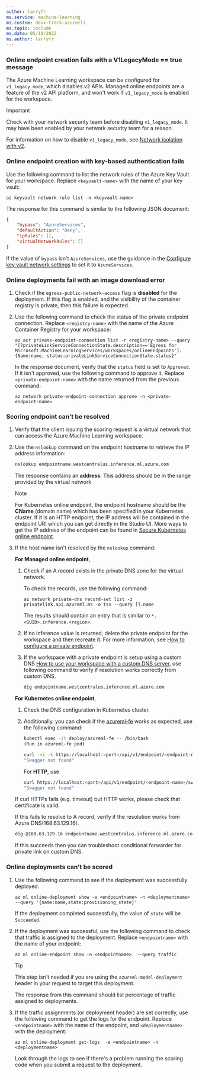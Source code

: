 ```yaml
---
author: larryfr
ms.service: machine-learning
ms.custom: devx-track-azurecli
ms.topic: include
ms.date: 05/10/2022
ms.author: larryfr
---
```


### Online endpoint creation fails with a V1LegacyMode == true message

The Azure Machine Learning workspace can be configured for `v1_legacy_mode`, which disables v2 APIs. Managed online endpoints are a feature of the v2 API platform, and won't work if `v1_legacy_mode` is enabled for the workspace. 

> [!IMPORTANT]
> Check with your network security team before disabling `v1_legacy_mode`. It may have been enabled by your network security team for a reason.

For information on how to disable `v1_legacy_mode`, see [Network isolation with v2](../articles/machine-learning/how-to-configure-network-isolation-with-v2.md).

### Online endpoint creation with key-based authentication fails

Use the following command to list the network rules of the Azure Key Vault for your workspace. Replace `<keyvault-name>` with the name of your key vault:

```azurecli
az keyvault network-rule list -n <keyvault-name>
```

The response for this command is similar to the following JSON document:

```json
{
    "bypass": "AzureServices",
    "defaultAction": "Deny",
    "ipRules": [],
    "virtualNetworkRules": []
}
```

If the value of `bypass` isn't `AzureServices`, use the guidance in the [Configure key vault network settings](../articles/key-vault/general/how-to-azure-key-vault-network-security.md?tabs=azure-cli) to set it to `AzureServices`.

### Online deployments fail with an image download error

1. Check if the `egress-public-network-access` flag is __disabled__ for the deployment. If this flag is enabled, and the visibility of the container registry is private, then this failure is expected.
1. Use the following command to check the status of the private endpoint connection. Replace `<registry-name>` with the name of the Azure Container Registry for your workspace:

    ```azurecli
    az acr private-endpoint-connection list -r <registry-name> --query "[?privateLinkServiceConnectionState.description=='Egress for Microsoft.MachineLearningServices/workspaces/onlineEndpoints'].{Name:name, status:privateLinkServiceConnectionState.status}"
    ```

    In the response document, verify that the `status` field is set to `Approved`. If it isn't approved, use the following command to approve it. Replace `<private-endpoint-name>` with the name returned from the previous command:

    ```azurecli
    az network private-endpoint-connection approve -n <private-endpoint-name>
    ```

### Scoring endpoint can't be resolved

1. Verify that the client issuing the scoring request is a virtual network that can access the Azure Machine Learning workspace.
1. Use the `nslookup` command on the endpoint hostname to retrieve the IP address information:

    ```bash
    nslookup endpointname.westcentralus.inference.ml.azure.com
    ```

    The response contains an __address__. This address should be in the range provided by the virtual network
    
    > [!NOTE]
    > For Kubernetes online endpoint, the endpoint hostname should be the **CName** (domain name) which has been specified in your Kubernetes cluster. 
    > If it is an HTTP endpoint, the IP address will be contained in the endpoint URI which you can get directly in the Studio UI.
    > More ways to get the IP address of the endpoint can be found in [Secure Kubernetes online endpoint](../articles/machine-learning/how-to-secure-Kubernetes-online-endpoint.md#update-your-dns-with-an-fqdn).

1. If the host name isn't resolved by the `nslookup` command:

    **For Managed online endpoint**, 
    1. Check if an A record exists in the private DNS zone for the virtual network. 
    
        To check the records, use the following command:

        ```azurecli
        az network private-dns record-set list -z privatelink.api.azureml.ms -o tsv --query [].name
        ```

        The results should contain an entry that is similar to `*.<GUID>.inference.<region>`.
    1. If no inference value is returned, delete the private endpoint for the workspace and then recreate it. For more information, see [How to configure a private endpoint](../articles/container-registry/container-registry-private-link.md). 
    
    1. If the workspace with a private endpoint is setup using a custom DNS [How to use your workspace with a custom DNS server](../articles/machine-learning/how-to-custom-dns.md), use following command to verify if resolution works correctly from custom DNS.

        ```bash
        dig endpointname.westcentralus.inference.ml.azure.com
        ```
        
    **For Kubernetes online endpoint**, 

    1. Check the DNS configuration in Kubernetes cluster.
    2. Additionally, you can check if the [azureml-fe](../articles/machine-learning/how-to-kubernetes-inference-routing-azureml-fe.md) works as expected, use the following command:
        
        ```bash
        kubectl exec -it deploy/azureml-fe -- /bin/bash
        (Run in azureml-fe pod)
        
        curl -vi -k https://localhost:<port>/api/v1/endpoint/<endpoint-name>/swagger.json
        "Swagger not found"
        ```

        For **HTTP**, use
        
        ```bash
        curl https://localhost:<port>/api/v1/endpoint/<endpoint-name>/swagger.json
        "Swagger not found"
        ```
        
    If curl HTTPs fails (e.g. timeout) but HTTP works, please check that certificate is valid.

    If this fails to resolve to A record, verify if the resolution works from Azure DNS(168.63.129.16). 
    ```bash
    dig @168.63.129.16 endpointname.westcentralus.inference.ml.azure.com
    ```
    
    If this succeeds then you can troubleshoot conditional forwarder for private link on custom DNS.

### Online deployments can't be scored

1. Use the following command to see if the deployment was successfully deployed:

    ```azurecli
    az ml online-deployment show -e <endpointname> -n <deploymentname> --query '{name:name,state:provisioning_state}' 
    ```

    If the deployment completed successfully, the value of `state` will be `Succeeded`.
1. If the deployment was successful, use the following command to check that traffic is assigned to the deployment. Replace `<endpointname>` with the name of your endpoint:

    ```azurecli
    az ml online-endpoint show -n <endpointname>  --query traffic
    ```

    > [!TIP]
    > This step isn't needed if you are using the `azureml-model-deployment` header in your request to target this deployment.

    The response from this command should list percentage of traffic assigned to deployments.
1. If the traffic assignments (or deployment header) are set correctly, use the following command to get the logs for the endpoint. Replace `<endpointname>` with the name of the endpoint, and `<deploymentname>` with the deployment:

    ```azurecli
    az ml online-deployment get-logs  -e <endpointname> -n <deploymentname> 
    ```

    Look through the logs to see if there's a problem running the scoring code when you submit a request to the deployment.
